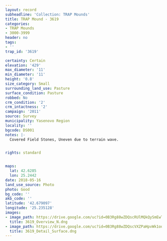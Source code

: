 ```yaml
---
layout: record
subheadline: 'Collection: TRAP Mounds'
title: TRAP Mound - 3619
categories:
- TRAP Mounds
- 3000-3999
header: no
tags:
- ''
trap_id: '3619'

certainty: Certain
elevation: '429'
max_diameter: '11'
min_diameter: '11'
height: '0.8'
size_category: Small
surrounding_land_use: Pasture
surface_condition: Pasture
robbed: No
crm_condition: '2'
crm_intactness: '2'
campaign: '2011'
source: Survey
municipality: Yasenovo Region
locality: ''
bgcode: DS001
notes: |-
  Covered Field Stones, Uneven due to terrain wave.


rights: standard


maps:
  lat: 42.6285
  lon: 25.2442
date: 2018-05-16
land_use_source: Photo
photo: Good
bg_code: ''
akb_code: ''
latitude: '42.679097'
longitude: '25.235128'
images:
- image_path: https://drive.google.com/uc?id=0B3Rg88wZDQscRUlMQkQySmEwTUU
  title: 3619_Overview_N.dng
- image_path: https://drive.google.com/uc?id=0B3Rg88wZDQscVXZPaHpvWk1odFE
  title: 3619_Detail_Surface.dng
---
```

